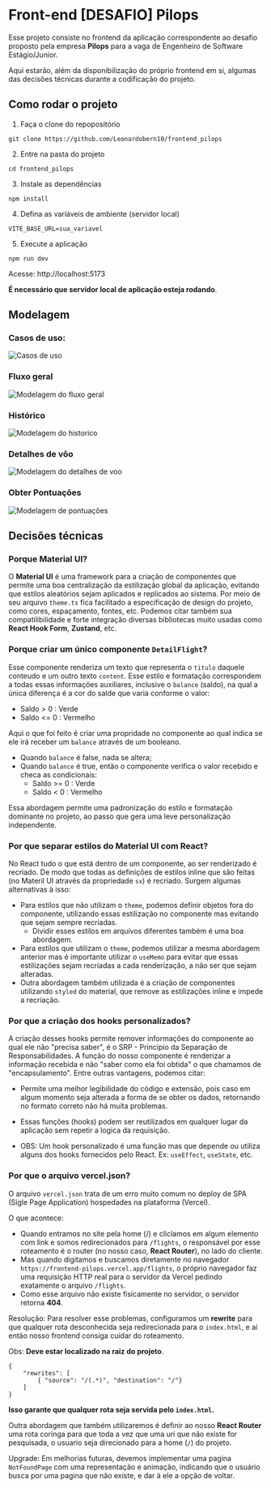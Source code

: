 # Front-end [DESAFIO] Pilops
Esse projeto consiste no frontend da aplicação correspondente ao desafio proposto pela empresa **Pilops** para a vaga de Engenheiro de Software Estágio/Junior.

Aqui estarão, além da disponibilização do próprio frontend em si, algumas das decisões técnicas durante a codificação do projeto.

## Como rodar o projeto

1. Faça o clone do repopositório

```shell
git clone https://github.com/Leonardobern10/frontend_pilops
```

2. Entre na pasta do projeto
```shell
cd frontend_pilops
```

3. Instale as dependências
```shell
npm install
```

4. Defina as variáveis de ambiente (servidor local)

```shell
VITE_BASE_URL=sua_variavel
```

5. Execute a aplicação

```shell
npm run dev
```

Acesse: http://localhost:5173

**É necessário que servidor local de aplicação esteja rodando**.

## Modelagem
### Casos de uso:
![Casos de uso](public/image.png)

### Fluxo geral
![Modelagem do fluxo geral](public/image-1.png)

### Histórico

![Modelagem do historico](public/image-3.png)

### Detalhes de vôo
![Modelagem do detalhes de voo](public/image-2.png)

### Obter Pontuações
![Modelagem de pontuações](public/image-4.png)


## Decisões técnicas
### Porque Material UI?
O **Material UI** é uma framework para a criação de componentes que permite uma boa centralização da estilização global da aplicação, evitando que estilos aleatórios sejam aplicados e replicados ao sistema. Por meio de seu arquivo `theme.ts` fica facilitado a especificação de design do projeto, como cores, espaçamento, fontes, etc. Podemos citar também sua compatilibilidade e forte integração diversas bibliotecas muito usadas como **React Hook Form**, **Zustand**, etc.

### Porque criar um único componente `DetailFlight`?
Esse componente renderiza um texto que representa o `titulo` daquele conteudo e um outro texto `content`. Esse estilo e formatação correspondem a todas essas informações auxiliares, inclusive o `balance` (saldo), na qual a única diferença é a cor do salde que varia conforme o valor: 

- Saldo > 0 : Verde
- Saldo <= 0 : Vermelho

Aqui o que foi feito é criar uma propridade no componente ao qual indica se ele irá receber um `balance` através de um booleano. 

- Quando `balance` é false, nada se altera;
- Quando `balance` é true, então o componente verifica o valor recebido e checa as condicionais:
    - Saldo >= 0 : Verde
    - Saldo < 0 : Vermelho

Essa abordagem permite uma padronização do estilo e formatação dominante no projeto, ao passo que gera uma leve personalização independente.

### Por que separar estilos do Material UI com React?
No React tudo o que está dentro de um componente, ao ser renderizado é recriado. De modo que todas as definições de estilos inline que são feitas (no Materil UI através da propriedade `sx`) é recriado. Surgem algumas alternativas à isso:


- Para estilos que não utilizam o `theme`, podemos definir objetos fora do componente, utilizando essas estilização no componente mas evitando que sejam sempre recriadas.
    - Dividir esses estilos em arquivos diferentes também é uma boa abordagem.
- Para estilos que utilizam o `theme`, podemos utilizar a mesma abordagem anterior mas é importante utilizar o `useMemo` para evitar que essas estilizações sejam recriadas a cada renderização, a não ser que sejam alteradas.
- Outra abordagem também utilizada é a criação de componentes utilizando `styled` do material, que remove as estilizações inline e impede a recriação.

### Por que a criação dos hooks personalizados?
A criação desses hooks permite remover informações do componente ao qual ele não "precisa saber", é o SRP - Princípio da Separação de Responsabilidades. A função do nosso componente é renderizar a informação recebida e não "saber como ela foi obtida" o que chamamos de "encapsulamento". Entre outras vantagens, podemos citar:

- Permite uma melhor legibilidade do código e extensão, pois caso em algum momento seja alterada a forma de se obter os dados, retornando no formato correto não há muita problemas.
- Essas funções (hooks) podem ser reutilizados em qualquer lugar da aplicação sem repetir a logica da requisição.

- OBS: Um hook personalizado é uma função mas que depende ou utiliza alguns dos hooks fornecidos pelo React. Ex: `useEffect`, `useState`, etc.

### Por que o arquivo vercel.json?
O arquivo `vercel.json` trata de um erro muito comum no deploy de SPA (Sigle Page Application) hospedades na plataforma (Vercel).

O que acontece:

- Quando entramos no site pela home (/) e cliclamos em algum elemento com link e somos redirecionados para `/flights`, o responsável por esse roteamento é o router (no nosso caso, **React Router**), no lado do cliente.
- Mas quando digitamos e buscamos diretamente no navegador `https://frontend-pilops.vercel.app/flights`, o próprio navegador faz uma requisição HTTP real para o servidor da Vercel pedindo exatamente o arquivo `/flights`.
- Como esse arquivo não existe fisicamente no servidor, o servidor retorna **404**.

Resolução:
Para resolver esse problemas, configuramos um **rewrite** para que qualquer rota desconhecida seja redirecionada para o `index.html`, e aí então nosso frontend consiga cuidar do roteamento.

Obs: **Deve estar localizado na raiz do projeto**.

```
{
    "rewrites": [
        { "source": "/(.*)", "destination": "/"}
    ]
}
```

**Isso garante que qualquer rota seja servida pelo `index.html`.**

Outra abordagem que também utilizaremos é definir ao nosso **React Router** uma rota coringa para que toda a vez que uma uri que não existe for pesquisada, o usuario seja direcionado para a home (`/`) do projeto.

Upgrade: Em melhorias futuras, devemos implementar uma pagina `NotFoundPage` com uma representação e animação, indicando que o usuário busca por uma pagina que não existe, e dar à ele a opção de voltar.
